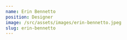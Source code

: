 ```yaml
---
name: Erin Bennetto
position: Designer
image: /src/assets/images/erin-bennetto.jpeg
slug: erin-bennetto
---
```

